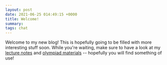 ```yaml
---
layout: post
date: 2021-06-25 014:49:15 +0000
title: Welcome!
summary:
tags: chat
---
```


Welcome to my new blog! This is hopefully going to be filled with more interesting stuff soon. While you're waiting, make sure to have a look at my [lecture notes](/lecture-notes/) and [olympiad materials](/olympiads/) -- hopefully you will find something of use!

